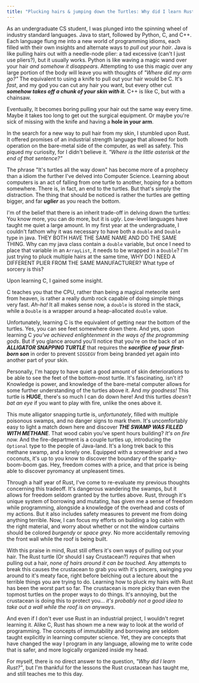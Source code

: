 ```yaml
---
title: "Plucking hairs & jumping down the Turtles: Why did I learn Rust?"
---
```


As an undergraduate CS student, I was plunged into the spinning wheel of industry standard languages. Java to start,
followed by Python, C, and C++. Each language flung me into a new world of programming idioms, each filled with 
their own insights and alternate ways to *pull out your hair*. Java is like pulling hairs out with a needle-node plier:
a tad excessive (can't I just use pliers?), but it usually works. Python is like waving a magic wand over your hair 
*and somehow it disappears*. Attempting to use this magic over any large portion of the body will leave you with 
thoughts of _"Where did my arm go?"_ The equivalent to using a knife to pull out your hair would be C. It's *fast*, and my 
god you can cut any hair you want, but every other cut **_somehow takes off a chunk of your skin with it._**
C++ is like C, but with a chainsaw. 

Eventually, It becomes boring pulling your hair out the same way every time. Maybe it takes too long to get out
the surgical equipment. Or maybe you're sick of missing with the knife and having a **hole in your arm**. 

In the  search for a new way to pull hair from my skin, I stumbled upon Rust. It offered promises of an industrial
strength language that allowed for both operation on the bare-metal side of the computer, as well as safety. This 
piqued my curiosity, for I didn't believe it. _"Where is the little asterisk at the end of that sentence?"_
 
The phrase "It's turtles all the way down" has become more of a prophecy than a idiom the further 
I've delved into Computer Science. Learning about computers is an act of falling from one turtle to another, hoping for
a bottom somewhere. There is, in fact, an end to the turtles. But that's simply the distraction. 
The thing that should be noticed is rather the turtles are getting bigger, and far __*uglier*__ as you reach the bottom. 

I'm of the belief that there is an inherit trade-off in delving down the turtles: You know more, you can do more, but
it is _ugly_. Low-level languages have taught me quiet a large amount. In my first year at the undergraduate, I couldn't
fathom why it  was necessary to have both a `double` and `Double` type in java. THEY BOTH HAVE THE SAME NAME AND DO THE 
SAME THING. Why can my java class contain a `double` variable, but once I need to place that variable in an `ArrayList`,
it needs to be wrapped in a `Double`? 
I'm just trying to pluck multiple hairs at the same time, WHY DO I NEED A DIFFERENT PLIER FROM THE SAME MANUFACTURER? 
What type of sorcery is this?

Upon learning C, I gained some insight.

C teaches you that the CPU, rather than being a magical meteorite sent from heaven, is rather a really dumb rock capable of 
doing simple things very fast. _Ah-ha!_ It all makes sense now, a `double` is stored in the stack, while a `Double` is a
wrapper around a heap-allocated `double` value. 

Unfortunately, learning C is the equivalent of getting near the bottom of the turtles. Yes, you can see feet somewhere 
down there. And yes, upon learning C *you've achieved enlightenment in the ways of the programming gods*. But if you
glance around you'll notice that you're on the back of an *__ALLIGATOR SNAPPING TURTLE__* that requires the
*__sacrifice of your  first-born son__* in order to prevent `SIGSEGV` from being branded yet again into another
part of your skin. 

Personally, I'm happy to have quiet a good amount of skin deteriorations to be able to see the feet of the bottom-most turtle.
It's fascinating, isn't it? Knowledge is power, and knowledge of the bare-metal computer allows for some further understanding of the
turtles above it. And *my goodness!* This turtle is **HUGE**, there's so much I can do down here! And this turtles *doesn't bat an eye*
if you want to play with fire, unlike the ones above it. 

This mute alligator snapping turtle is, _unfortunately_, filled with multiple poisonous swamps, and no danger signs to
mark them. It's uncomfortably easy to light a match down here and discover *__THE SWAMP WAS FILLED WITH METHANE__*. 
That wood cabin you've spent hours building? _It's on fire now._ And the fire-department is a couple turtles up, 
introducing the `Optional` type to the people of Java-land. It's a long trek back to this methane swamp, and a lonely
one. Equipped with a screwdriver and a two coconuts, it's up to you know to discover the boundary of the
sparky-boom-boom gas. Hey, freedom comes with a price, and that price is being able to discover pyromancy at 
unpleasent times.

Through a half year of Rust, I've come to re-evaluate my previous thoughts concerning this tradeoff. It's dangerous wandering the swamps,
but it allows for freedom seldom granted by the turtles above. Rust, through it's unique system of borrowing and mutating, has given me a sense
of freedom while programming, alongside a knowledge of the overhead and costs of my actions. But it also includes safety measures to prevent
me from doing anything terrible. Now, I can focus my efforts on building a log cabin with the right material, and worry about whether or not
the window curtains should be colored *burgendy* or *space grey*. No more accidentally removing the front wall while the roof is being
built. 


With this praise in mind, Rust still offers it's own ways of pulling out your hair. The Rust turtle (Or should I say Crustacean?) 
*requires* that when pulling out a hair, *none of hairs around it can be touched*. Any attempts to break this causes the crustacean
to grab you with it's pincers, swinging you around to it's meaty face, right before belching out a lecture about the terrible things 
you are trying to do. Learning how to pluck my hairs with Rust has been the worst part so far. The crustacean is more picky
than even the topmost turtles on the proper ways to do things.  It's annoying, but the crustacean is doing this to protect you... 
*it's probably not a good idea to take out a wall while the roof is on anyways*.

And even if I don't ever use Rust in an industrial project, I wouldn't regret learning it. Alike C, Rust has shown me a new way
to look at the world of programming. The concepts of immutability and borrowing are seldom taught explicitly in learning computer 
science. Yet, they are concepts that have changed the way I program in any language, allowing me to write code that is safer, and
more logically organized inside my head. 

For myself, there is no direct answer to the question, *"Why did I learn Rust?"*, but I'm thankful for the lessons the Rust
crustacean has taught me, and still teaches me to this day.


